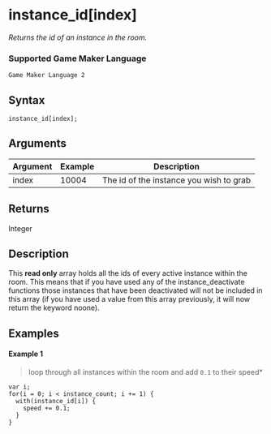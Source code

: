 # instance_id[index]

*Returns the id of an instance in the room.*

### Supported Game Maker Language
`Game Maker Language 2`

## Syntax

```
instance_id[index];
```

## Arguments

|Argument|Example|Description                            |
|--------|-------|---------------------------------------|
|index   |10004  |The id of the instance you wish to grab|

## Returns

Integer

## Description

This **read only** array holds all the ids of every active instance within the room. This means that if you have used any of the instance_deactivate functions those instances that have been deactivated will not be included in this array (if you have used a value from this array previously, it will now return the keyword noone).

## Examples

#### Example 1

> loop through all instances within the room and add `0.1` to their speed*

```
var i;
for(i = 0; i < instance_count; i += 1) {
  with(instance_id[i]) {
    speed += 0.1;
  }
}
```
